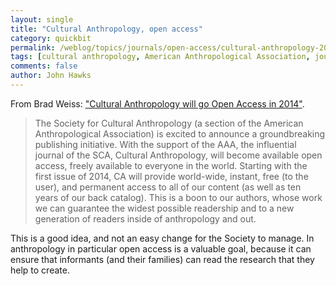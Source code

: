 ```yaml
---
layout: single 
title: "Cultural Anthropology, open access" 
category: quickbit
permalink: /weblog/topics/journals/open-access/cultural-anthropology-2013.html
tags: [cultural anthropology, American Anthropological Association, journals, open access] 
comments: false 
author: John Hawks 
---
```


From Brad Weiss: <a href="http://production.culanth.org/fieldsights/142-cultural-anthropology-will-go-open-access-in-2014">"Cultural Anthropology will go Open Access in 2014"</a>. 

<blockquote>The Society for Cultural Anthropology (a section of the American Anthropological Association) is excited to announce a groundbreaking publishing initiative. With the support of the AAA, the influential journal of the SCA, Cultural Anthropology, will become available open access, freely available to everyone in the world.  Starting with the first issue of 2014, CA will provide world-wide, instant, free (to the user), and permanent access to all of our content (as well as ten years of our back catalog). This is a boon to our authors, whose work we can guarantee the widest possible readership and to a new generation of readers inside of anthropology and out. </blockquote>

This is a good idea, and not an easy change for the Society to manage. In anthropology in particular open access is a valuable goal, because it can ensure that informants (and their families) can read the research that they help to create. 

